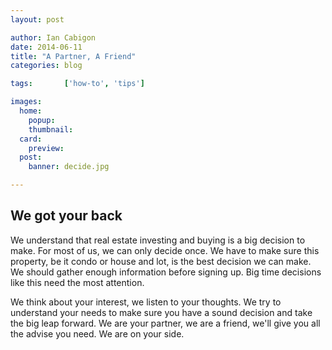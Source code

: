 ```yaml
---
layout: post

author: Ian Cabigon
date: 2014-06-11
title: "A Partner, A Friend"
categories: blog

tags:		['how-to', 'tips']

images:
  home:
    popup: 
    thumbnail: 
  card:
    preview: 
  post:
    banner: decide.jpg

---
```


## We got your back
We understand that real estate investing  and buying is a big decision to make. For most of us, we can only decide once. We have to make sure this property, be it condo or house and lot, is the best decision we can make. We should gather enough information before signing up. Big time decisions like this need the most attention.

We think about your interest, we listen to your thoughts. We try to understand your needs to make sure you have a sound decision and take the big leap forward. We are your partner, we are a friend, we'll give you all the advise you need. We are on your side.
